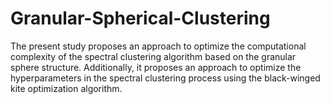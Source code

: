 # Granular-Spherical-Clustering
The present study proposes an approach to optimize the computational complexity of the spectral clustering algorithm based on the granular sphere structure. Additionally, it proposes an approach to optimize the hyperparameters in the spectral clustering process using the black-winged kite optimization algorithm.

